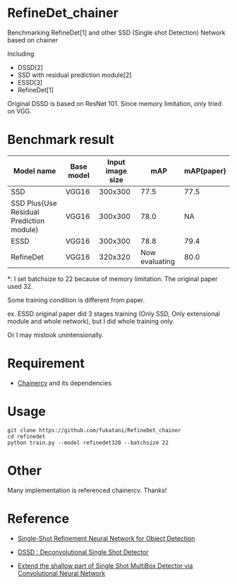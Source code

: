 # RefineDet_chainer
Benchmarking RefineDet[1] and other SSD (Single shot Detection) Network based on chainer

Including

- DSSD[2] 
- SSD with residual prediction module[2]
- ESSD[3]
- RefineDet[1]

Original DSSD is based on ResNet 101.
Since memory limitation, only tried on VGG.

# Benchmark result

|Model name |Base model |Input image size |mAP |mAP(paper)|
|-----------|-----------|-----------------|----|----------|
|SSD |VGG16 |300x300 |77.5|77.5|
|SSD Plus(Use Residual Prediction module) |VGG16 |300x300 |78.0 |NA|
|ESSD |VGG16 |300x300 |78.8 |79.4|
|RefineDet |VGG16 |320x320 |Now evaluating |80.0|

*: I set batchsize to 22 because of memory limitation. The original paper used 32.

Some training condition is different from paper.

ex. ESSD original paper did 3 stages training (Only SSD, Only extensional module and whole network), but I did whole training only.

Or I may mistook unintensionally.

# Requirement

+ [Chainercv](https://github.com/chainer/chainercv) and its dependencies

# Usage

```
git clone https://github.com/fukatani/RefineDet_chainer
cd refinedet
python train.py --model refinedet320 --batchsize 22
```

# Other

Many implementation is referenced chainercv. Thanks!

# Reference


+ [Single-Shot Refinement Neural Network for Object Detection](https://arxiv.org/abs/1711.06897)

+ [DSSD : Deconvolutional Single Shot Detector](https://arxiv.org/abs/1701.06659)

+ [Extend the shallow part of Single Shot MultiBox Detector via Convolutional Neural Network](https://arxiv.org/abs/1801.05918)

